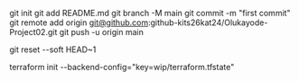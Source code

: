 git init
git add README.md
git branch -M main
git commit -m "first commit"
git remote add origin git@github.com:github-kits26kat24/Olukayode-Project02.git
git push -u origin main

git reset --soft HEAD~1

terraform init --backend-config="key=wip/terraform.tfstate"

